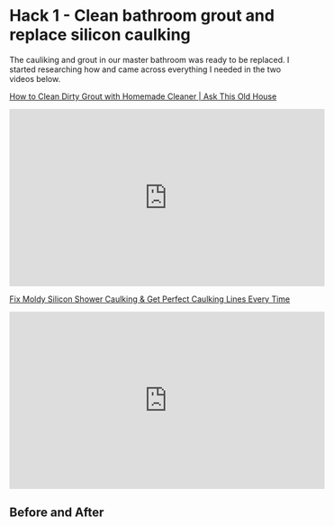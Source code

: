 # Hack 1 - Clean bathroom grout and replace silicon caulking

The cauliking and grout in our master bathroom was ready to be replaced. I started researching how and came across everything I needed in the two videos below.

[How to Clean Dirty Grout with Homemade Cleaner | Ask This Old House](https://www.youtube.com/watch?v=ifeSybjr2RY)

<iframe width="560" height="315" src="https://www.youtube.com/embed/ifeSybjr2RY" title="YouTube video player" frameborder="0" allow="accelerometer; clipboard-write; encrypted-media; gyroscope; picture-in-picture" allowfullscreen></iframe>

[Fix Moldy Silicon Shower Caulking & Get Perfect Caulking Lines Every Time](https://www.youtube.com/watch?v=ZKDntNDBzX8)

<iframe width="560" height="315" src="https://www.youtube.com/embed/ZKDntNDBzX8" title="YouTube video player" frameborder="0" allow="accelerometer; clipboard-write; encrypted-media; gyroscope; picture-in-picture" allowfullscreen></iframe>

## Before and After